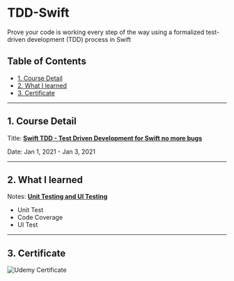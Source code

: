 # TDD-Swift

Prove your code is working every step of the way using a formalized test-driven development (TDD) process in Swift

## Table of Contents ##

- [1. Course Detail](#1-course-detail)
- [2. What I learned](#2-what-i-learned)
- [3. Certificate](#3-certificate)

---

## 1. Course Detail

Title: [**Swift TDD - Test Driven Development for Swift no more bugs**](https://www.udemy.com/course/tdd-swift/)

Date: Jan 1, 2021 - Jan 3, 2021

---

## 2. What I learned

Notes: [**Unit Testing and UI Testing**](https://www.notion.so/Unit-Testing-and-UI-Testing-69935cb6f47042d6aea8030a8295939e)

- Unit Test
- Code Coverage
- UI Test

---

## 3. Certificate

![Udemy Certificate](https://user-images.githubusercontent.com/41736472/103462650-07f06800-4d6a-11eb-82ad-f25484c121af.jpg)